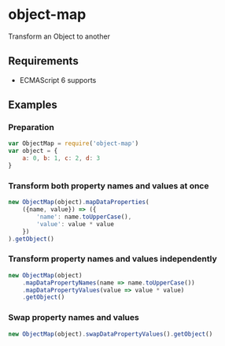 
# object-map
Transform an Object to another

## Requirements

 * ECMAScript 6 supports

## Examples

### Preparation

```javascript
var ObjectMap = require('object-map')
var object = {
    a: 0, b: 1, c: 2, d: 3
}
```

### Transform both property names and values at once

```javascript
new ObjectMap(object).mapDataProperties(
    ({name, value}) => ({
        'name': name.toUpperCase(),
        'value': value * value
    })
).getObject()
```

### Transform property names and values independently

```javascript
new ObjectMap(object)
    .mapDataPropertyNames(name => name.toUpperCase())
    .mapDataPropertyValues(value => value * value)
    .getObject()
```

### Swap property names and values

```javascript
new ObjectMap(object).swapDataPropertyValues().getObject()
```
